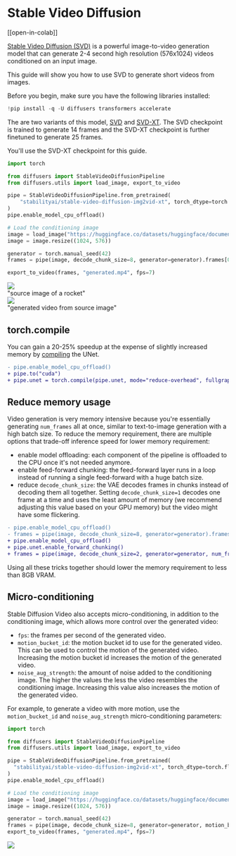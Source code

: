 <!--Copyright 2024 The HuggingFace Team. All rights reserved.

Licensed under the Apache License, Version 2.0 (the "License"); you may not use this file except in compliance with
the License. You may obtain a copy of the License at

http://www.apache.org/licenses/LICENSE-2.0

Unless required by applicable law or agreed to in writing, software distributed under the License is distributed on
an "AS IS" BASIS, WITHOUT WARRANTIES OR CONDITIONS OF ANY KIND, either express or implied. See the License for the
specific language governing permissions and limitations under the License.
-->

# Stable Video Diffusion

[[open-in-colab]]

[Stable Video Diffusion (SVD)](https://huggingface.co/papers/2311.15127) is a powerful image-to-video generation model that can generate 2-4 second high resolution (576x1024) videos conditioned on an input image.

This guide will show you how to use SVD to generate short videos from images.

Before you begin, make sure you have the following libraries installed:

```py
!pip install -q -U diffusers transformers accelerate
```

The are two variants of this model, [SVD](https://huggingface.co/stabilityai/stable-video-diffusion-img2vid) and [SVD-XT](https://huggingface.co/stabilityai/stable-video-diffusion-img2vid-xt). The SVD checkpoint is trained to generate 14 frames and the SVD-XT checkpoint is further finetuned to generate 25 frames.

You'll use the SVD-XT checkpoint for this guide.

```python
import torch

from diffusers import StableVideoDiffusionPipeline
from diffusers.utils import load_image, export_to_video

pipe = StableVideoDiffusionPipeline.from_pretrained(
    "stabilityai/stable-video-diffusion-img2vid-xt", torch_dtype=torch.float16, variant="fp16"
)
pipe.enable_model_cpu_offload()

# Load the conditioning image
image = load_image("https://huggingface.co/datasets/huggingface/documentation-images/resolve/main/diffusers/svd/rocket.png")
image = image.resize((1024, 576))

generator = torch.manual_seed(42)
frames = pipe(image, decode_chunk_size=8, generator=generator).frames[0]

export_to_video(frames, "generated.mp4", fps=7)
```

<div class="flex gap-4">
  <div>
    <img class="rounded-xl" src="https://huggingface.co/datasets/huggingface/documentation-images/resolve/main/diffusers/svd/rocket.png"/>
    <figcaption class="mt-2 text-center text-sm text-gray-500">"source image of a rocket"</figcaption>
  </div>
  <div>
    <img class="rounded-xl" src="https://huggingface.co/datasets/huggingface/documentation-images/resolve/main/diffusers/svd/output_rocket.gif"/>
    <figcaption class="mt-2 text-center text-sm text-gray-500">"generated video from source image"</figcaption>
  </div>
</div>

## torch.compile

You can gain a 20-25% speedup at the expense of slightly increased memory by [compiling](../optimization/torch2.0#torchcompile) the UNet.

```diff
- pipe.enable_model_cpu_offload()
+ pipe.to("cuda")
+ pipe.unet = torch.compile(pipe.unet, mode="reduce-overhead", fullgraph=True)
```

## Reduce memory usage

Video generation is very memory intensive because you're essentially generating `num_frames` all at once, similar to text-to-image generation with a high batch size. To reduce the memory requirement, there are multiple options that trade-off inference speed for lower memory requirement:

- enable model offloading: each component of the pipeline is offloaded to the CPU once it's not needed anymore.
- enable feed-forward chunking: the feed-forward layer runs in a loop instead of running a single feed-forward with a huge batch size.
- reduce `decode_chunk_size`: the VAE decodes frames in chunks instead of decoding them all together. Setting `decode_chunk_size=1` decodes one frame at a time and uses the least amount of memory (we recommend adjusting this value based on your GPU memory) but the video might have some flickering.

```diff
- pipe.enable_model_cpu_offload()
- frames = pipe(image, decode_chunk_size=8, generator=generator).frames[0]
+ pipe.enable_model_cpu_offload()
+ pipe.unet.enable_forward_chunking()
+ frames = pipe(image, decode_chunk_size=2, generator=generator, num_frames=25).frames[0]
```

Using all these tricks together should lower the memory requirement to less than 8GB VRAM.

## Micro-conditioning

Stable Diffusion Video also accepts micro-conditioning, in addition to the conditioning image, which allows more control over the generated video:

- `fps`: the frames per second of the generated video.
- `motion_bucket_id`: the motion bucket id to use for the generated video. This can be used to control the motion of the generated video. Increasing the motion bucket id increases the motion of the generated video.
- `noise_aug_strength`: the amount of noise added to the conditioning image. The higher the values the less the video resembles the conditioning image. Increasing this value also increases the motion of the generated video.

For example, to generate a video with more motion, use the `motion_bucket_id` and `noise_aug_strength` micro-conditioning parameters:

```python
import torch

from diffusers import StableVideoDiffusionPipeline
from diffusers.utils import load_image, export_to_video

pipe = StableVideoDiffusionPipeline.from_pretrained(
  "stabilityai/stable-video-diffusion-img2vid-xt", torch_dtype=torch.float16, variant="fp16"
)
pipe.enable_model_cpu_offload()

# Load the conditioning image
image = load_image("https://huggingface.co/datasets/huggingface/documentation-images/resolve/main/diffusers/svd/rocket.png")
image = image.resize((1024, 576))

generator = torch.manual_seed(42)
frames = pipe(image, decode_chunk_size=8, generator=generator, motion_bucket_id=180, noise_aug_strength=0.1).frames[0]
export_to_video(frames, "generated.mp4", fps=7)
```

![](https://huggingface.co/datasets/huggingface/documentation-images/resolve/main/diffusers/svd/output_rocket_with_conditions.gif)
